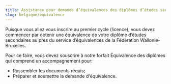 ```yaml
---
title: Assistance pour demande d’équivalences des diplômes d’études secondaires de la Belgique
slug: belgique/equivalence
---
```

Puisque vous allez vous inscrire au premier cycle (licence), vous devez commencer par obtenir une équivalence de votre diplôme d’études secondaires au près du service d’équivalences de la Fédération Wallonie-Bruxelles.

Pour ce faire, vous devez souscrire à notre forfait Équivalence des diplômes qui comprend un accompagnement pour:
- Rassembler les documents réquis;
- Préparer et soumettre la demande d'équivalence.